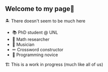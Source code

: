 ## Welcome to my page👋

🏝 There doesn't seem to be much here

- 📚 PhD student @ UNL
- 🧮 Math researcher
- 🎼 Musician 
- ✏ Crossword constructor
- 👾 Programming novice

🏗 This is a work in progress (much like all of us)

<!--
**kyl-klly/kyl-klly** is a ✨ _special_ ✨ repository because its `README.md` (this file) appears on your GitHub profile.

Here are some ideas to get you started:

- 🔭 I’m currently working on ...
- 🌱 I’m currently learning ...
- 👯 I’m looking to collaborate on ...
- 🤔 I’m looking for help with ...
- 💬 Ask me about ...
- 📫 How to reach me: ...
- 😄 Pronouns: ...
- ⚡ Fun fact: ...
-->
